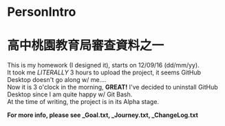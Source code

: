 # PersonIntro

<h1>高中桃園教育局審查資料之一</h1>

This is my homework (I designed it), starts on 12/09/16 (dd/mm/yy). <br>
It took me <i>LITERALLY</i> 3 hours to upload the project, it seems GitHub Desktop doesn't go along w/ me.... <br>
Now it is 3 o'clock in the morning, <strong>GREAT!</strong>  I've decided to uninstall GitHub Desktop since I am quite happy w/ Git Bash.
<br>
At the time of writing, the project is in its Alpha stage.

<strong>For more info, please see _Goal.txt, _Journey.txt, _ChangeLog.txt </strong>
